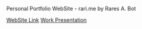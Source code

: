 Personal Portfolio WebSite - rari.me by Rares A. Bot

<a href="https://rari0.github.io/my-portfolio">WebSite Link</a>
<a href="https://drive.google.com/file/d/1vADxGKhZyz8rrLILXNbO4Xonn_KS6PKJ/view?usp=sharing">Work Presentation</a>
